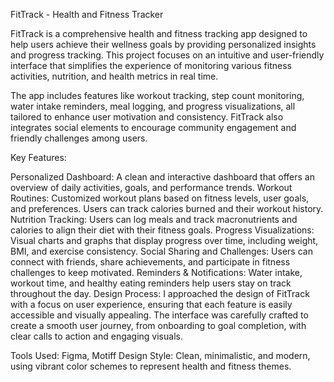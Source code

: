 FitTrack - Health and Fitness Tracker

FitTrack is a comprehensive health and fitness tracking app designed to help users achieve their wellness goals by providing personalized insights and progress tracking. This project focuses on an intuitive and user-friendly interface that simplifies the experience of monitoring various fitness activities, nutrition, and health metrics in real time.

The app includes features like workout tracking, step count monitoring, water intake reminders, meal logging, and progress visualizations, all tailored to enhance user motivation and consistency. FitTrack also integrates social elements to encourage community engagement and friendly challenges among users.

Key Features:

Personalized Dashboard: A clean and interactive dashboard that offers an overview of daily activities, goals, and performance trends.
Workout Routines: Customized workout plans based on fitness levels, user goals, and preferences. Users can track calories burned and their workout history.
Nutrition Tracking: Users can log meals and track macronutrients and calories to align their diet with their fitness goals.
Progress Visualizations: Visual charts and graphs that display progress over time, including weight, BMI, and exercise consistency.
Social Sharing and Challenges: Users can connect with friends, share achievements, and participate in fitness challenges to keep motivated.
Reminders & Notifications: Water intake, workout time, and healthy eating reminders help users stay on track throughout the day.
Design Process: I approached the design of FitTrack with a focus on user experience, ensuring that each feature is easily accessible and visually appealing. The interface was carefully crafted to create a smooth user journey, from onboarding to goal completion, with clear calls to action and engaging visuals.

Tools Used: Figma, Motiff
Design Style: Clean, minimalistic, and modern, using vibrant color schemes to represent health and fitness themes.
